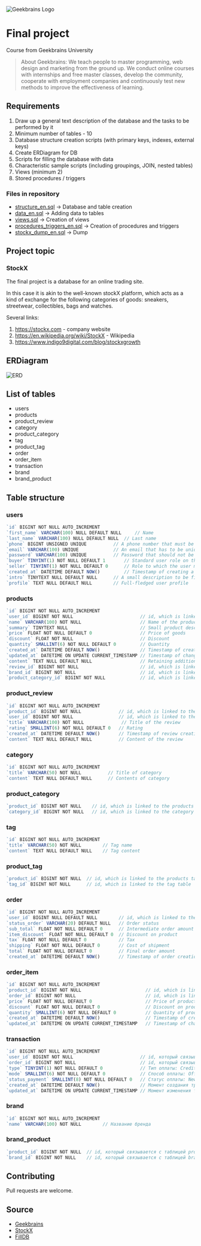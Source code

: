 ![Geekbrains Logo](https://github.com/ilyastartsdata/introductiontopython/blob/master/gb.png)

# Final project

Course from Geekbrains University

> About Geekbrains: We teach people to master programming, web design and marketing from the ground up. We conduct online courses with internships and free master classes, develop the community, cooperate with employment companies and continuously test new methods to improve the effectiveness of learning.

## Requirements

1. Draw up a general text description of the database and the tasks to be performed by it
2. Minimum number of tables - 10
3. Database structure creation scripts (with primary keys, indexes, external keys)
4. Create ERDiagram for DB
5. Scripts for filling the database with data
6. Characteristic sample scripts (including groupings, JOIN, nested tables)
7. Views (minimum 2)
8. Stored procedures / triggers

### Files in repository

- [structure_en.sql](https://github.com/ilyastartsdata/databases_sql/blob/main/final_project/final_project_en/structure_en.sql) -> Database and table creation
- [data_en.sql](https://github.com/ilyastartsdata/databases_sql/blob/main/final_project/final_project_en/data_en.sql) -> Adding data to tables
- [views.sql](https://github.com/ilyastartsdata/databases_sql/blob/main/final_project/final_project_en/views_en.sql) -> Creation of views
- [procedures_triggers_en.sql](https://github.com/ilyastartsdata/databases_sql/blob/main/final_project/final_project_en/procedures_triggers_en.sql) -> Creation of procedures and triggers
- [stockx_dump_en.sql](https://github.com/ilyastartsdata/databases_sql/blob/main/final_project/final_project_en/stockx_dump_en.sql) -> Dump

## Project topic

### StockX

The final project is a database for an online trading site. 

In this case it is akin to the well-known stockX platform, which acts as a kind of exchange for the following categories of goods: sneakers, streetwear, collectibles, bags and watches.

Several links:

1. https://stockx.com - company website
2. https://en.wikipedia.org/wiki/StockX - Wikipedia
3. https://www.indigo9digital.com/blog/stockxgrowth

## ERDiagram

![ERD](https://github.com/ilyastartsdata/databases_sql/blob/main/final_project/final_project_ru/stockX_ERD.png)

## List of tables

- users
- products
- product_review
- category
- product_category
- tag
- product_tag
- order
- order_item
- transaction
- brand
- brand_product

## Table structure

### users

```js
`id` BIGINT NOT NULL AUTO_INCREMENT
`first_name` VARCHAR(100) NULL DEFAULT NULL 	// Name
`last_name` VARCHAR(100) NULL DEFAULT NULL 	// Last name
`phone` BIGINT UNSIGNED UNIQUE 			// A phone number that must be unique
`email` VARCHAR(100) UNIQUE 			// An email that has to be unique
`password` VARCHAR(100) UNIQUE 			// Password that should not be stored here
`buyer` TINYINT(1) NOT NULL DEFAULT 1 		// Standard user role on the site - buyer
`seller` TINYINT(1) NOT NULL DEFAULT 0 		// Role to which the user may apply
`created_at` DATETIME DEFAULT NOW() 		// Timestamp of creating a record
`intro` TINYTEXT NULL DEFAULT NULL 		// A small description to be filled in by the user
`profile` TEXT NULL DEFAULT NULL 		// Full-fledged user profile
```

### products

```js
`id` BIGINT NOT NULL AUTO_INCREMENT
`user_id` BIGINT NOT NULL                         // id, which is linked to the users table
`name` VARCHAR(100) NOT NULL                      // Name of the product
`summary` TINYTEXT NULL                           // Small product description
`price` FLOAT NOT NULL DEFAULT 0                  // Price of goods
`discount` FLOAT NOT NULL                         // Discount
`quantity` SMALLINT(6) NOT NULL DEFAULT 0         // Quantity
`created_at` DATETIME DEFAULT NOW()               // Timestamp of creation of a product position
`updated_at` DATETIME ON UPDATE CURRENT_TIMESTAMP // Timestamp of change in commodity position
`content` TEXT NULL DEFAULT NULL                  // Retaining additional information about the product
`review_id` BIGINT NOT NULL                       // id, which is linked to the review table
`brand_id` BIGINT NOT NULL                        // id, which is linked to the brand table
`product_category_id` BIGINT NOT NULL             // id, which is linked to the product_category table
```

### product_review

```js
`id` BIGINT NOT NULL AUTO_INCREMENT
`product_id` BIGINT NOT NULL              // id, which is linked to the products table
`user_id` BIGINT NOT NULL                 // id, which is linked to the users table
`title` VARCHAR(100) NOT NULL	           // Title of the review
`rating` SMALLINT(6) NOT NULL DEFAULT 0	  // Rating
`created_at` DATETIME DEFAULT NOW()       // Timestamp of review creation
`content` TEXT NULL DEFAULT NULL          // Content of the review
```

### category

```js
`id` BIGINT NOT NULL AUTO_INCREMENT
`title` VARCHAR(50) NOT NULL          // Title of category
`content` TEXT NULL DEFAULT NULL      // Contents of category
```

### product_category

```js
`product_id` BIGINT NOT NULL	// id, which is linked to the products table
`category_id` BIGINT NOT NULL	// id, which is linked to the category table
```

### tag

```js
`id` BIGINT NOT NULL AUTO_INCREMENT
`title` VARCHAR(50) NOT NULL        // Tag name
`content` TEXT NULL DEFAULT NULL    // Tag content
```

### product_tag

```js
`product_id` BIGINT NOT NULL  // id, which is linked to the products table
`tag_id` BIGINT NOT NULL      // id, which is linked to the tag table
```

### order

```js
`id` BIGINT NOT NULL AUTO_INCREMENT
`user_id` BIGINT NULL DEFAULT NULL        // id, which is linked to the users table
`status_order` VARCHAR(20) DEFAULT NULL   // Order status
`sub_total` FLOAT NOT NULL DEFAULT 0      // Intermediate order amount
`item_discount` FLOAT NOT NULL DEFAULT 0  // Discount on product
`tax` FLOAT NOT NULL DEFAULT 0            // Tax
`shipping` FLOAT NOT NULL DEFAULT 0       // Cost of shipment
`total` FLOAT NOT NULL DEFAULT 0          // Final order amount
`created_at` DATETIME DEFAULT NOW()       // Timestamp of order creation
```

### order_item

```js
`id` BIGINT NOT NULL AUTO_INCREMENT
`product_id` BIGINT NOT NULL                        // id, which is linked to the products table
`order_id` BIGINT NOT NULL                          // id, which is linked to the orders table
`price` FLOAT NOT NULL DEFAULT 0                    // Price of product
`discount` FLOAT NOT NULL DEFAULT 0                 // Discount on product
`quantity` SMALLINT(6) NOT NULL DEFAULT 0           // Quantity of product
`created_at` DATETIME DEFAULT NOW()                 // Timestamp of creation of a product position
`updated_at` DATETIME ON UPDATE CURRENT_TIMESTAMP   // Timestamp of change in product position
```

### transaction

```js
`id` BIGINT NOT NULL AUTO_INCREMENT
`user_id` BIGINT NOT NULL                         // id, который связывается с таблицей users	
`order_id` BIGINT NOT NULL                        // id, который связывается с таблицей orders
`type` TINYINT(1) NOT NULL DEFAULT 0              // Тип оплаты: Credit(0) или Debit(1)
`mode` SMALLINT(6) NOT NULL DEFAULT 0             // Способ оплаты: Offline, Cash on Delivery, Cheque, Draft, Wired and Online
`status_payment` SMALLINT(8) NOT NULL DEFAULT 0   // Статус оплаты: New, Cancelled, Failed, Pending, Declined, Rejected, Success
`created_at` DATETIME DEFAULT NOW()               // Момент создания транзакции
`updated_at` DATETIME ON UPDATE CURRENT_TIMESTAMP // Момент изменения транзакции
```

### brand

```js
`id` BIGINT NOT NULL AUTO_INCREMENT
`name` VARCHAR(100) NOT NULL        // Название бренда
```

### brand_product

```js
`product_id` BIGINT NOT NULL  // id, который связывается с таблицей product
`brand_id` BIGINT NOT NULL    // id, который связывается с таблицей brand
```

## Contributing

Pull requests are welcome.

## Source

- [Geekbrains](https://geekbrains.ru)
- [StockX](https://stockx.com)
- [FillDB](http://filldb.info)
